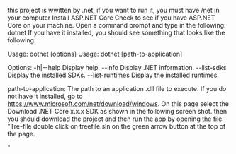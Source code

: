 this project is wwitten by .net, if you want to run it, you must have /net in your computer
Install ASP.NET Core
Check to see if you have ASP.NET Core on your machine. Open a command
prompt and type in the following:
dotnet
If you have it installed, you should see something that looks like the following:

Usage: dotnet [options]
Usage: dotnet [path-to-application]

Options:
  -h|--help         Display help.
  --info            Display .NET information.
  --list-sdks       Display the installed SDKs.
  --list-runtimes   Display the installed runtimes.

path-to-application:
  The path to an application .dll file to execute.
If you do not have it installed, go to
https://www.microsoft.com/net/download/windows. On this page select the
Download .NET Core x.x.x SDK as shown in the following screen shot.
then you should download the project and then run the app by opening the file "Tre-file
double click on treefile.sln on the  green arrow button at the top of the page.

"